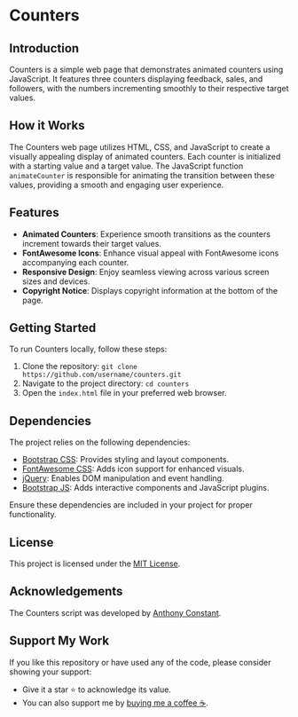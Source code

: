 # Counters

## Introduction

Counters is a simple web page that demonstrates animated counters using JavaScript. It features three counters displaying feedback, sales, and followers, with the numbers incrementing smoothly to their respective target values.

## How it Works

The Counters web page utilizes HTML, CSS, and JavaScript to create a visually appealing display of animated counters. Each counter is initialized with a starting value and a target value. The JavaScript function `animateCounter` is responsible for animating the transition between these values, providing a smooth and engaging user experience.

## Features

- **Animated Counters**: Experience smooth transitions as the counters increment towards their target values.
- **FontAwesome Icons**: Enhance visual appeal with FontAwesome icons accompanying each counter.
- **Responsive Design**: Enjoy seamless viewing across various screen sizes and devices.
- **Copyright Notice**: Displays copyright information at the bottom of the page.

## Getting Started

To run Counters locally, follow these steps:

1. Clone the repository: `git clone https://github.com/username/counters.git`
2. Navigate to the project directory: `cd counters`
3. Open the `index.html` file in your preferred web browser.

## Dependencies

The project relies on the following dependencies:

- [Bootstrap CSS](https://getbootstrap.com/): Provides styling and layout components.
- [FontAwesome CSS](https://fontawesome.com/): Adds icon support for enhanced visuals.
- [jQuery](https://jquery.com/): Enables DOM manipulation and event handling.
- [Bootstrap JS](https://getbootstrap.com/): Adds interactive components and JavaScript plugins.

Ensure these dependencies are included in your project for proper functionality.

## License

This project is licensed under the [MIT License](https://opensource.org/licenses/MIT).

## Acknowledgements

The Counters script was developed by [Anthony Constant](https://anthonyconstant.co.uk/).

## Support My Work

If you like this repository or have used any of the code, please consider showing your support:

- Give it a star ⭐️ to acknowledge its value.
- You can also support me by [buying me a coffee ☕️](https://ko-fi.com/W7W144CAO).

